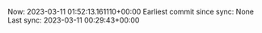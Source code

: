 Now: 2023-03-11 01:52:13.161110+00:00 Earliest commit since sync: None Last sync: 2023-03-11 00:29:43+00:00
